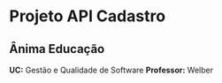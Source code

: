 # Projeto API Cadastro
## Ânima Educação

**UC:** Gestão e Qualidade de Software
**Professor:** Welber
